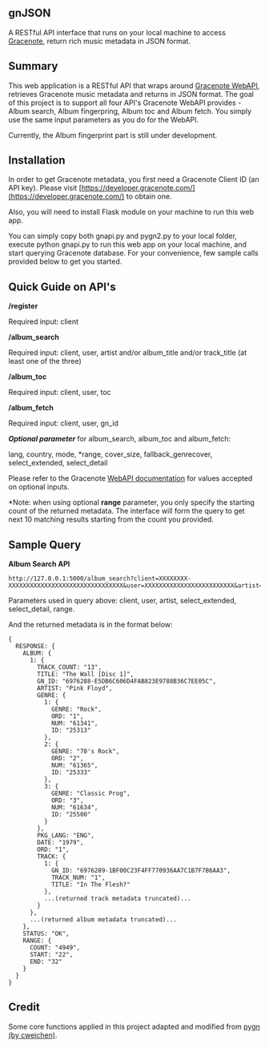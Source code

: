 ## gnJSON
A RESTful API interface that runs on your local machine to access [Gracenote](http://www.gracenote.com/), return rich music metadata in JSON format.

## Summary
This web application is a RESTful API that wraps around [Gracenote WebAPI](https://developer.gracenote.com/web-api), retrieves Gracenote music metadata and returns in JSON format. The goal of this project is to support all four API's Gracenote WebAPI provides - Album search, Album fingerpring, Album toc and Album fetch. You simply use the same input parameters as you do for the WebAPI.

Currently, the Album fingerprint part is still under development.

## Installation
In order to get Gracenote metadata, you first need a Gracenote Client ID (an API key). Please visit [https://developer.gracenote.com/](https://developer.gracenote.com/) to obtain one.

Also, you will need to install Flask module on your machine to run this web app.

You can simply copy both gnapi.py and pygn2.py to your local folder, execute python gnapi.py to run this web app on your local machine, and start querying Gracenote database. For your convenience, few sample calls provided below to get you started.

## Quick Guide on API's
**/register**

Required input: client
 
**/album_search**

Required input: client, user, artist and/or album_title and/or track_title (at least one of the three)


**/album_toc**

Required input: client, user, toc

**/album_fetch**

Required input: client, user, gn_id
***Optional parameter*** for album_search, album_toc and album_fetch:

lang, country, mode, *range, cover_size, fallback_genrecover, select_extended, select_detail

Please refer to the Gracenote [WebAPI documentation](https://developer.gracenote.com/web-api) for values accepted on optional inputs.

*Note: when using optional **range** parameter, you only specify the starting count of the returned metadata. The interface will form the query to get next 10 matching results starting from the count you provided.

## Sample Query
**Album Search API**

    http://127.0.0.1:5000/album_search?client=XXXXXXXX-XXXXXXXXXXXXXXXXXXXXXXXXXXXXXXXX&user=XXXXXXXXXXXXXXXXXXXXXXXXX&artist=pink%20floyd&select_extended=genre,mood,tempo,artist_oet&select_detail=GENRE:3LEVEL,MOOD:2LEVEL,TEMPO:3LEVEL,ARTIST_ORIGIN:4LEVEL&range=22

Parameters used in query above: client, user, artist, select_extended, select_detail, range.

And the returned metadata is in the format below:

    {
      RESPONSE: {
        ALBUM: {
          1: {
            TRACK_COUNT: "13",
            TITLE: "The Wall [Disc 1]",
            GN_ID: "6976288-E5DB6C606D4FAB823E9788B36C7EE05C",
            ARTIST: "Pink Floyd",
            GENRE: {
              1: {
                GENRE: "Rock",
                ORD: "1",
                NUM: "61341",
                ID: "25313"
              },
              2: {
                GENRE: "70's Rock",
                ORD: "2",
                NUM: "61365",
                ID: "25333"
              },
              3: {
                GENRE: "Classic Prog",
                ORD: "3",
                NUM: "61634",
                ID: "25500"
              }
            },
            PKG_LANG: "ENG",
            DATE: "1979",
            ORD: "1",
            TRACK: {
              1: {
                GN_ID: "6976289-1BF00C23F4FF770936AA7C1B7F7B6AA3",
                TRACK_NUM: "1",
                TITLE: "In The Flesh?"
              },
              ...(returned track metadata truncated)...
            }
          },
          ...(returned album metadata truncated)...
        },
        STATUS: "OK",
        RANGE: {
          COUNT: "4949",
          START: "22",
          END: "32"
        }
      }
    }


## Credit
Some core functions applied in this project adapted and modified from [pygn (by cweichen)](https://github.com/cweichen/pygn).
